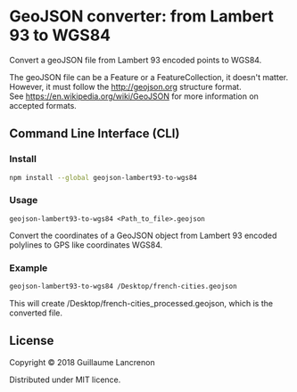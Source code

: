 # GeoJSON converter: from Lambert 93 to WGS84

Convert a geoJSON file from Lambert 93 encoded points to WGS84.  

The geoJSON file can be a Feature or a FeatureCollection, it doesn't matter.  
However, it must follow the http://geojson.org structure format.   
See https://en.wikipedia.org/wiki/GeoJSON for more information on accepted formats.

## Command Line Interface (CLI)

### Install

```sh
npm install --global geojson-lambert93-to-wgs84
```


### Usage

```
geojson-lambert93-to-wgs84 <Path_to_file>.geojson
```

Convert the coordinates of a GeoJSON object from Lambert 93 encoded polylines to GPS like coordinates WGS84.

### Example

```sh
geojson-lambert93-to-wgs84 /Desktop/french-cities.geojson
 ```
This will create /Desktop/french-cities_processed.geojson, which is the converted file.

## License

Copyright © 2018 Guillaume Lancrenon

Distributed under MIT licence.
